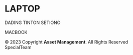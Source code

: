 <html lang="en">

<head>
  <meta charset="utf-8">
  <meta content="width=device-width, initial-scale=1.0" name="viewport">

  <title>Asset Management Prusahaan</title>
  <meta content="" name="description">
  <meta content="" name="keywords">

  <!-- Favicons -->
  <link href="public/img/favicon.png" rel="icon">
  <link href="public/img/apple-touch-icon.png" rel="apple-touch-icon">

  <!-- Google Fonts -->
  <link href="https://fonts.googleapis.com/css?family=Open+Sans:300,300i,400,400i,600,600i,700,700i|Jost:300,300i,400,400i,500,500i,600,600i,700,700i|Poppins:300,300i,400,400i,500,500i,600,600i,700,700i" rel="stylesheet">

  <!-- Vendor CSS Files -->
  <link href="public/vendor/aos/aos.css" rel="stylesheet">
  <link href="public/vendor/bootstrap/css/bootstrap.min.css" rel="stylesheet">
  <link href="public/vendor/bootstrap-icons/bootstrap-icons.css" rel="stylesheet">
  <link href="public/vendor/boxicons/css/boxicons.min.css" rel="stylesheet">
  <link href="public/vendor/glightbox/css/glightbox.min.css" rel="stylesheet">
  <link href="public/vendor/remixicon/remixicon.css" rel="stylesheet">
  <link href="public/vendor/swiper/swiper-bundle.min.css" rel="stylesheet">

  <!-- Template Main CSS File -->
  <link href="public/css/style.css" rel="stylesheet">

</head>

<body>
  <main id="main">
    <body>
        <h1>LAPTOP</h1>
        <p>DADING TINTON SETIONO</p>
        <p>MACBOOK</p>
    </body>
  </main><!-- End #main -->

  <!-- ======= Footer ======= -->
  <footer id="footer">
    <div class="container footer-bottom clearfix">
      <div class="copyright">
        &copy; 2023 Copyright <strong><span>Asset Management</span></strong>.  All Rights Reserved
      </div>
      <div class="credits">
       SpecialTeam
      </div>
    </div>
  </footer><!-- End Footer -->

  <div id="preloader"></div>
  <a href="#" class="back-to-top d-flex align-items-center justify-content-center"><i class="bi bi-arrow-up-short"></i></a>

  <!-- Vendor JS Files -->
  <script src="public/vendor/aos/aos.js"></script>
  <script src="public/vendor/bootstrap/js/bootstrap.bundle.min.js"></script>
  <script src="public/vendor/glightbox/js/glightbox.min.js"></script>
  <script src="public/vendor/isotope-layout/isotope.pkgd.min.js"></script>
  <script src="public/vendor/swiper/swiper-bundle.min.js"></script>
  <script src="public/vendor/waypoints/noframework.waypoints.js"></script>
  <script src="public/vendor/php-email-form/validate.js"></script>
   
  <!-- Template Main JS File -->
  <script src="public/js/main.js"></script>

</body>
 
</html>
